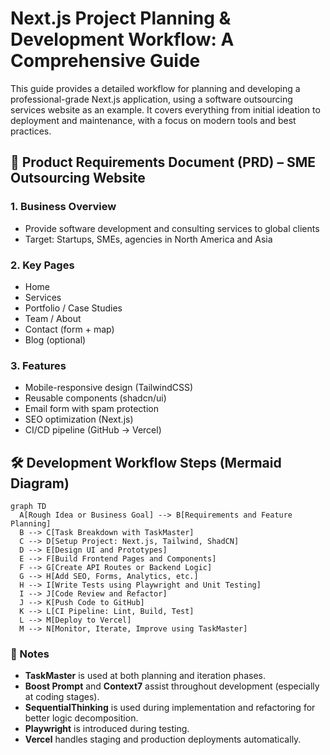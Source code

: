 # Next.js Project Planning & Development Workflow: A Comprehensive Guide

This guide provides a detailed workflow for planning and developing a professional-grade Next.js application, using a software outsourcing services website as an example. It covers everything from initial ideation to deployment and maintenance, with a focus on modern tools and best practices.

## 📝 Product Requirements Document (PRD) – SME Outsourcing Website

### 1. Business Overview

- Provide software development and consulting services to global clients
- Target: Startups, SMEs, agencies in North America and Asia

### 2. Key Pages

- Home
- Services
- Portfolio / Case Studies
- Team / About
- Contact (form + map)
- Blog (optional)

### 3. Features
- Mobile-responsive design (TailwindCSS)
- Reusable components (shadcn/ui)
- Email form with spam protection
- SEO optimization (Next.js)
- CI/CD pipeline (GitHub → Vercel)


## 🛠 Development Workflow Steps (Mermaid Diagram)

```mermaid
graph TD
  A[Rough Idea or Business Goal] --> B[Requirements and Feature Planning]
  B --> C[Task Breakdown with TaskMaster]
  C --> D[Setup Project: Next.js, Tailwind, ShadCN]
  D --> E[Design UI and Prototypes]
  E --> F[Build Frontend Pages and Components]
  F --> G[Create API Routes or Backend Logic]
  G --> H[Add SEO, Forms, Analytics, etc.]
  H --> I[Write Tests using Playwright and Unit Testing]
  I --> J[Code Review and Refactor]
  J --> K[Push Code to GitHub]
  K --> L[CI Pipeline: Lint, Build, Test]
  L --> M[Deploy to Vercel]
  M --> N[Monitor, Iterate, Improve using TaskMaster]
```

### 📝 Notes

- **TaskMaster** is used at both planning and iteration phases.
- **Boost Prompt** and **Context7** assist throughout development (especially at coding stages).
- **SequentialThinking** is used during implementation and refactoring for better logic decomposition.
- **Playwright** is introduced during testing.
- **Vercel** handles staging and production deployments automatically.
